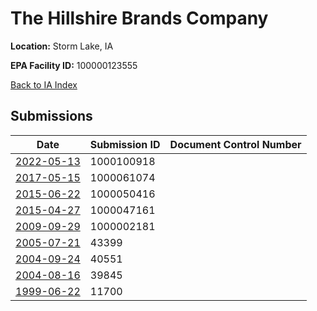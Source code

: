 # The Hillshire Brands Company

**Location:** Storm Lake, IA

**EPA Facility ID:** 100000123555

[Back to IA Index](../../index.md)

## Submissions

| Date | Submission ID | Document Control Number |
|------|--------------|-------------------------|
| [2022-05-13](submissions/1000100918.md) | 1000100918 |  |
| [2017-05-15](submissions/1000061074.md) | 1000061074 |  |
| [2015-06-22](submissions/1000050416.md) | 1000050416 |  |
| [2015-04-27](submissions/1000047161.md) | 1000047161 |  |
| [2009-09-29](submissions/1000002181.md) | 1000002181 |  |
| [2005-07-21](submissions/43399.md) | 43399 |  |
| [2004-09-24](submissions/40551.md) | 40551 |  |
| [2004-08-16](submissions/39845.md) | 39845 |  |
| [1999-06-22](submissions/11700.md) | 11700 |  |
